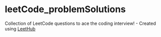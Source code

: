 # leetCode_problemSolutions
Collection of LeetCode questions to ace the coding interview! - Created using [LeetHub](https://github.com/QasimWani/LeetHub)

